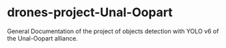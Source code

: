 # drones-project-Unal-Oopart
General Documentation of the project of objects detection with YOLO v6 of the Unal-Oopart alliance.

